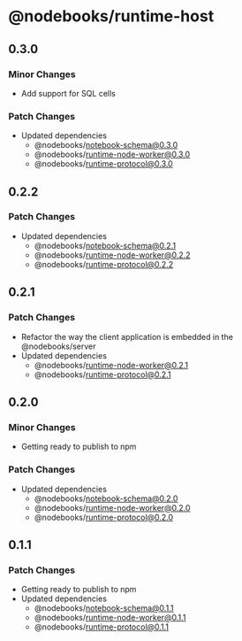 # @nodebooks/runtime-host

## 0.3.0

### Minor Changes

- Add support for SQL cells

### Patch Changes

- Updated dependencies
  - @nodebooks/notebook-schema@0.3.0
  - @nodebooks/runtime-node-worker@0.3.0
  - @nodebooks/runtime-protocol@0.3.0

## 0.2.2

### Patch Changes

- Updated dependencies
  - @nodebooks/notebook-schema@0.2.1
  - @nodebooks/runtime-node-worker@0.2.2
  - @nodebooks/runtime-protocol@0.2.2

## 0.2.1

### Patch Changes

- Refactor the way the client application is embedded in the @nodebooks/server
- Updated dependencies
  - @nodebooks/runtime-node-worker@0.2.1
  - @nodebooks/runtime-protocol@0.2.1

## 0.2.0

### Minor Changes

- Getting ready to publish to npm

### Patch Changes

- Updated dependencies
  - @nodebooks/notebook-schema@0.2.0
  - @nodebooks/runtime-node-worker@0.2.0
  - @nodebooks/runtime-protocol@0.2.0

## 0.1.1

### Patch Changes

- Getting ready to publish to npm
- Updated dependencies
  - @nodebooks/notebook-schema@0.1.1
  - @nodebooks/runtime-node-worker@0.1.1
  - @nodebooks/runtime-protocol@0.1.1
